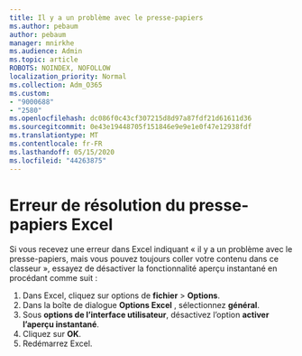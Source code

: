 ```yaml
---
title: Il y a un problème avec le presse-papiers
ms.author: pebaum
author: pebaum
manager: mnirkhe
ms.audience: Admin
ms.topic: article
ROBOTS: NOINDEX, NOFOLLOW
localization_priority: Normal
ms.collection: Adm_O365
ms.custom:
- "9000688"
- "2580"
ms.openlocfilehash: dc086f0c43cf307215d8d97a87fdf21d61611d36
ms.sourcegitcommit: 0e43e19448705f151846e9e9e1e0f47e12938fdf
ms.translationtype: MT
ms.contentlocale: fr-FR
ms.lasthandoff: 05/15/2020
ms.locfileid: "44263875"
---
```

# <a name="resolving-excel-clipboard-error"></a>Erreur de résolution du presse-papiers Excel

Si vous recevez une erreur dans Excel indiquant « il y a un problème avec le presse-papiers, mais vous pouvez toujours coller votre contenu dans ce classeur », essayez de désactiver la fonctionnalité aperçu instantané en procédant comme suit :

1. Dans Excel, cliquez sur options de **fichier**  >  **Options**.
3. Dans la boîte de dialogue **Options Excel** , sélectionnez **général**.
4. Sous **options de l’interface utilisateur**, désactivez l’option **activer l’aperçu instantané**.
5. Cliquez sur **OK**.
6. Redémarrez Excel.
